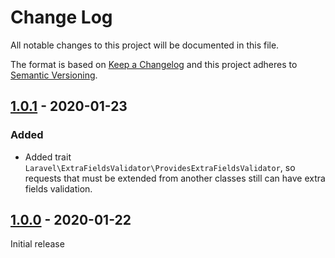 # Change Log
All notable changes to this project will be documented in this file.

The format is based on [Keep a Changelog](http://keepachangelog.com/) 
and this project adheres to [Semantic Versioning](http://semver.org/).

## [1.0.1] - 2020-01-23

### Added

- Added trait `Laravel\ExtraFieldsValidator\ProvidesExtraFieldsValidator`, so requests that must be extended from
another classes still can have extra fields validation.

## [1.0.0] - 2020-01-22

Initial release

[1.0.1]: https://github.com/tzurbaev/laravel-extra-fields-validator/compare/1.0.0...1.0.1
[1.0.0]: https://github.com/tzurbaev/laravel-extra-fields-validator/releases/tag/1.0.0
